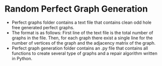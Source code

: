 # Random Perfect Graph Generation
- Perfect graphs folder contains a text file that contains clean odd hole free generated perfect graphs.
- The format is as follows: First line of the text file is the total number of graphs in the file. Then, for each graph there exist a single line for the number of vertices of the graph and the adjacency matrix of the graph.
- Perfect graph generation folder contains an .py file that contains all functions to create several type of graphs and a repair algorithm written in Python.
  
